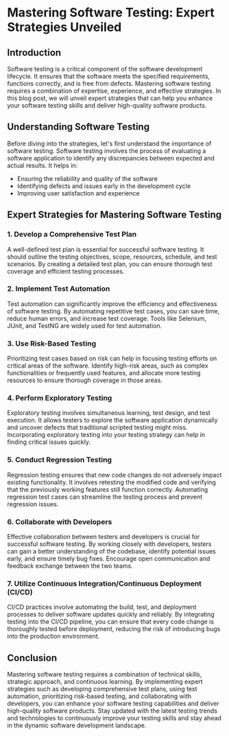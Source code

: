 # Mastering Software Testing: Expert Strategies Unveiled

## Introduction

Software testing is a critical component of the software development lifecycle. It ensures that the software meets the specified requirements, functions correctly, and is free from defects. Mastering software testing requires a combination of expertise, experience, and effective strategies. In this blog post, we will unveil expert strategies that can help you enhance your software testing skills and deliver high-quality software products.

## Understanding Software Testing

Before diving into the strategies, let's first understand the importance of software testing. Software testing involves the process of evaluating a software application to identify any discrepancies between expected and actual results. It helps in:

- Ensuring the reliability and quality of the software
- Identifying defects and issues early in the development cycle
- Improving user satisfaction and experience

## Expert Strategies for Mastering Software Testing

### 1. Develop a Comprehensive Test Plan

A well-defined test plan is essential for successful software testing. It should outline the testing objectives, scope, resources, schedule, and test scenarios. By creating a detailed test plan, you can ensure thorough test coverage and efficient testing processes.

### 2. Implement Test Automation

Test automation can significantly improve the efficiency and effectiveness of software testing. By automating repetitive test cases, you can save time, reduce human errors, and increase test coverage. Tools like Selenium, JUnit, and TestNG are widely used for test automation.

### 3. Use Risk-Based Testing

Prioritizing test cases based on risk can help in focusing testing efforts on critical areas of the software. Identify high-risk areas, such as complex functionalities or frequently used features, and allocate more testing resources to ensure thorough coverage in those areas.

### 4. Perform Exploratory Testing

Exploratory testing involves simultaneous learning, test design, and test execution. It allows testers to explore the software application dynamically and uncover defects that traditional scripted testing might miss. Incorporating exploratory testing into your testing strategy can help in finding critical issues quickly.

### 5. Conduct Regression Testing

Regression testing ensures that new code changes do not adversely impact existing functionality. It involves retesting the modified code and verifying that the previously working features still function correctly. Automating regression test cases can streamline the testing process and prevent regression issues.

### 6. Collaborate with Developers

Effective collaboration between testers and developers is crucial for successful software testing. By working closely with developers, testers can gain a better understanding of the codebase, identify potential issues early, and ensure timely bug fixes. Encourage open communication and feedback exchange between the two teams.

### 7. Utilize Continuous Integration/Continuous Deployment (CI/CD)

CI/CD practices involve automating the build, test, and deployment processes to deliver software updates quickly and reliably. By integrating testing into the CI/CD pipeline, you can ensure that every code change is thoroughly tested before deployment, reducing the risk of introducing bugs into the production environment.

## Conclusion

Mastering software testing requires a combination of technical skills, strategic approach, and continuous learning. By implementing expert strategies such as developing comprehensive test plans, using test automation, prioritizing risk-based testing, and collaborating with developers, you can enhance your software testing capabilities and deliver high-quality software products. Stay updated with the latest testing trends and technologies to continuously improve your testing skills and stay ahead in the dynamic software development landscape.